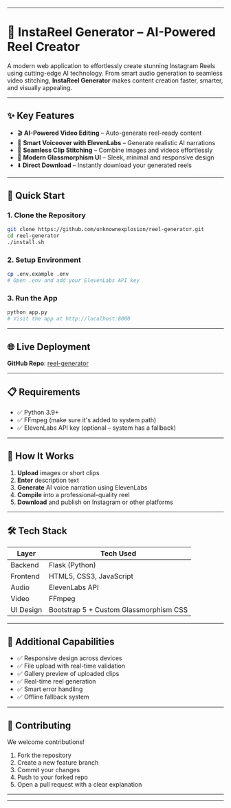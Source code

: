 

---

# 🎥 InstaReel Generator – AI-Powered Reel Creator

A modern web application to effortlessly create stunning Instagram Reels using cutting-edge AI technology. From smart audio generation to seamless video stitching, **InstaReel Generator** makes content creation faster, smarter, and visually appealing.

---

## ✨ Key Features

* 🎬 **AI-Powered Video Editing** – Auto-generate reel-ready content
* 🎵 **Smart Voiceover with ElevenLabs** – Generate realistic AI narrations
* 🔗 **Seamless Clip Stitching** – Combine images and videos effortlessly
* 📱 **Modern Glassmorphism UI** – Sleek, minimal and responsive design
* ⬇️ **Direct Download** – Instantly download your generated reels

---

## 🚀 Quick Start

### 1. Clone the Repository

```bash
git clone https://github.com/unknownexplosion/reel-generator.git
cd reel-generator
./install.sh
```

### 2. Setup Environment

```bash
cp .env.example .env
# Open .env and add your ElevenLabs API key
```

### 3. Run the App

```bash
python app.py
# Visit the app at http://localhost:8000
```

---

## 🌐 Live Deployment

**GitHub Repo**: [reel-generator](https://github.com/unknownexplosion/reel-generator)

---

## 📋 Requirements

* ✅ Python 3.9+
* ✅ FFmpeg (make sure it's added to system path)
* ✅ ElevenLabs API key (optional – system has a fallback)

---

## 🎯 How It Works

1. **Upload** images or short clips
2. **Enter** description text
3. **Generate** AI voice narration using ElevenLabs
4. **Compile** into a professional-quality reel
5. **Download** and publish on Instagram or other platforms

---

## 🛠️ Tech Stack

| Layer     | Tech Used                              |
| --------- | -------------------------------------- |
| Backend   | Flask (Python)                         |
| Frontend  | HTML5, CSS3, JavaScript                |
| Audio     | ElevenLabs API                         |
| Video     | FFmpeg                                 |
| UI Design | Bootstrap 5 + Custom Glassmorphism CSS |

---

## 📱 Additional Capabilities

* ✅ Responsive design across devices
* ✅ File upload with real-time validation
* ✅ Gallery preview of uploaded clips
* ✅ Real-time reel generation
* ✅ Smart error handling
* ✅ Offline fallback system

---

## 🤝 Contributing

We welcome contributions!

1. Fork the repository
2. Create a new feature branch
3. Commit your changes
4. Push to your forked repo
5. Open a pull request with a clear explanation

---

---
